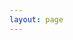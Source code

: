 ```yaml
---
layout: page
---
```


<script setup>
import { useData } from "vitepress";
import SiteHome from "vitepress-sls-blog-tmpl/SiteHome.vue";

const { theme, localeIndex } = useData();

const hero = {
  name: "Система Личной Свободы",
  text: "Философия свободы",
  tagline: "Путь свободы открывает дорогу счастью",
  image: {
    src: theme.value.mainHeroImg,
    alt: "Лого СЛС",
  },
  actions: [
    {
      theme: "brand",
      text: "Youtube канал",
      link: "https://www.youtube.com/@slsfreedom",
    },
    {
      theme: "alt",
      text: "Telegram канал",
      link: "https://t.me/slsfreedom",
    },
    {
      theme: "alt",
      text: "Поддержать проект",
      link: `/${localeIndex.value}/${theme.value.donateUrl}`,
    },
  ],
}
const features = [
//   {
//     icon: "🤝",
//     title: "Антифем это равноправие",
//     details: "За что выступает движение антифеминизм",
//     linkText: "Читать о",
//     link: "/ru/doc/what-the-antifeminism-movement-stands-for",
//   },
//   {
//     icon: "📖",
//     title: "Правда о современном феминизме",
//     details: "описание",
//     linkText: "Читать о",
//     link: "/ru/doc/the-truth-about-modern-feminism",
//   },
//   {
//     icon: "⚔️",
//     title: "Как победить феминизм",
//     details: "описание",
//     linkText: "Читать о",
//     link: "/ru/doc/how-to-defeat-feminism",
//   },
]
</script>

<SiteHome :hero="hero" :features="features">
</SiteHome>

